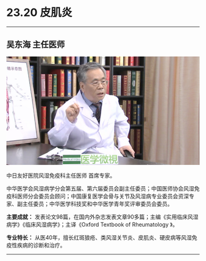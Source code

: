 # 23.20 皮肌炎

---

## 吴东海 主任医师

![1684469975043](image/c23_020/1684469975043.png)

中日友好医院风湿免疫科主任医师 首席专家。

中华医学会风湿病学分会第五届、第六届委员会副主任委员；中国医师协会风湿免疫科医师分会委员会顾问；中国康复医学会骨与关节及风湿病专业委员会资深专家、副主任委员；中华医学科技奖和中华医学青年奖评审委员会委员。


**主要成就：** 发表论文98篇，在国内外杂志发表文章90多篇；主编《实用临床风湿病学》《临床风湿病学》；主译《Oxford Textbook of Rheumatology 》。


**专业特长：** 从医40年，擅长红斑狼疮、类风湿关节炎、皮肌炎、硬皮病等风湿免疫性疾病的诊断和治疗。

---
